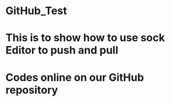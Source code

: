 # GitHub_Test
# This is to show how to use sock Editor to push and pull
# Codes online on our GitHub repository
